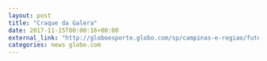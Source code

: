 ```yaml
---
layout: post
title: "Craque da Galera"
date: 2017-11-15T00:00:16+00:00
external_link: "http://globoesporte.globo.com/sp/campinas-e-regiao/futebol/times/ponte-preta/interatividade/enquete/2017/11/13/craque-da-galera-vote-no-representante-da-ponte-preta-340f70b2-c8b0-11e7-b898-0242ac110006.html"
categories: news globo.com
---
```

